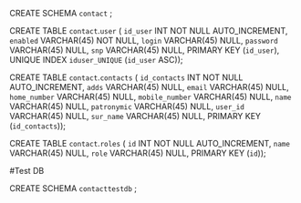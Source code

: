 CREATE SCHEMA `contact` ;

CREATE TABLE `contact`.`user` (
  `id_user` INT NOT NULL AUTO_INCREMENT,
  `enabled` VARCHAR(45) NOT NULL,
  `login` VARCHAR(45) NULL,
  `password` VARCHAR(45) NULL,
  `snp` VARCHAR(45) NULL,
  PRIMARY KEY (`id_user`),
  UNIQUE INDEX `iduser_UNIQUE` (`id_user` ASC));

CREATE TABLE `contact`.`contacts` (
  `id_contacts` INT NOT NULL AUTO_INCREMENT,
  `adds` VARCHAR(45) NULL,
  `email` VARCHAR(45) NULL,
  `home_number` VARCHAR(45) NULL,
  `mobile_number` VARCHAR(45) NULL,
  `name` VARCHAR(45) NULL,
  `patronymic` VARCHAR(45) NULL,
  `user_id` VARCHAR(45) NULL,
  `sur_name` VARCHAR(45) NULL,
  PRIMARY KEY (`id_contacts`));

CREATE TABLE `contact`.`roles` (
  `id` INT NOT NULL AUTO_INCREMENT,
  `name` VARCHAR(45) NULL,
  `role` VARCHAR(45) NULL,
  PRIMARY KEY (`id`));


#Test DB

CREATE SCHEMA `contacttestdb` ;

